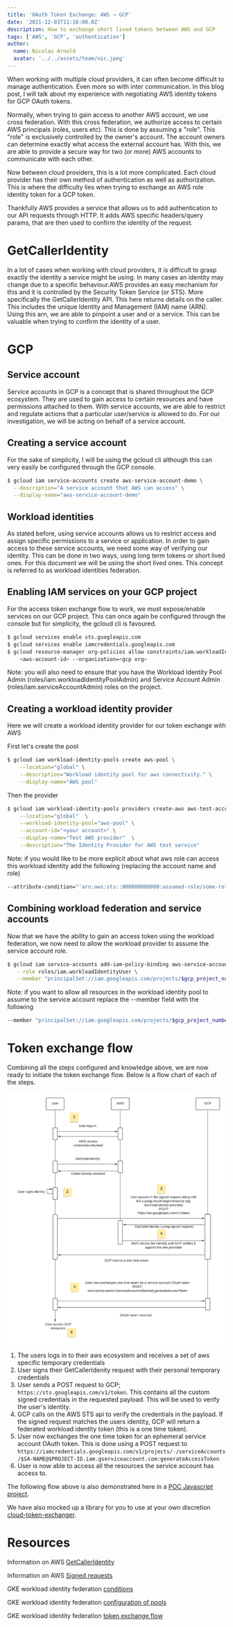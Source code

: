 ```yaml
---
title: 'OAuth Token Exchange: AWS → GCP'
date: '2021-12-03T11:16:00.0Z'
description: How to exchange short lived tokens between AWS and GCP
tags: ['AWS', 'GCP', 'authentication']
author:
  name: Nicolas Arnold
  avatar: '../../assets/team/nic.jpeg'
---
```


When working with multiple cloud providers, it can often become difficult to manage authentication. Even more so with inter communication. In this blog post, I will talk about my experience with negotiating AWS identity tokens for GCP OAuth tokens.

Normally, when trying to gain access to another AWS account, we use cross federation. With this cross federation, we authorize access to certain AWS principals (roles, users etc). This is done by assuming a "role". This "role" is exclusively controlled by the owner's account. The account owners can determine exactly what access the external account has. With this, we are able to provide a secure way for two (or more) AWS accounts to communicate with each other.

Now between cloud providers, this is a lot more complicated. Each cloud provider has their own method of authentication as well as authorization. This is where the difficulty lies when trying to exchange an AWS role identity token for a GCP token.

Thankfully AWS provides a service that allows us to add authentication to our API requests through HTTP. It adds AWS specific headers/query params, that are then used to confirm the identity of the request.

# GetCallerIdentity

In a lot of cases when working with cloud providers, it is difficult to grasp exactly the identity a service might be using. In many cases an identity may change due to a specific behaviour.AWS provides an easy mechanism for this and it is controlled by the Security Token Service (or STS). More specifically the GetCallerIdentity API. This here returns details on the caller. This includes the unique Identity and Management (IAM) name (ARN). Using this arn, we are able to pinpoint a user and or a service. This can be valuable when trying to confirm the identity of a user.

# GCP

## Service account

Service accounts in GCP is a concept that is shared throughout the GCP ecosystem. They are used to gain access to certain resources and have permissions attached to them. With service accounts, we are able to restrict and regulate actions that a particular user/service is allowed to do. For our investigation, we will be acting on behalf of a service account.

## Creating a service account

For the sake of simplicity, I will be using the gcloud cli although this can very easily be configured through the GCP console.

```bash
$ gcloud iam service-accounts create aws-service-account-demo \
  --description="A service account that AWS can access" \
  --display-name="aws-service-account-demo"
```

## Workload identities

As stated before, using service accounts allows us to restrict access and assign specific permissions to a service or application. In order to gain access to these service accounts, we need some way of verifying our identity. This can be done in two ways, using long term tokens or short lived ones. For this document we will be using the short lived ones. This concept is referred to as workload identities federation.

## Enabling IAM services on your GCP project

For the access token exchange flow to work, we must expose/enable services on our GCP project. This can once again be configured through the console but for simplicity, the gcloud cli is favoured.

```bash
$ gcloud services enable sts.googleapis.com
$ gcloud services enable iamcredentials.googleapis.com
$ gcloud resource-manager org-policies allow constraints/iam.workloadIdentityPoolAwsAccounts \
    <aws-account-id> --organization=<gcp org>
```

Note: you will also need to ensure that you have the Workload Identity Pool Admin (roles/iam.workloadIdentityPoolAdmin) and Service Account Admin (roles/iam.serviceAccountAdmin) roles on the project.

## Creating a workload identity provider

Here we will create a workload identity provider for our token exchange with AWS

First let's create the pool

```bash
$ gcloud iam workload-identity-pools create aws-pool \
    --location="global" \
    --description="Workload identity pool for aws connectivity." \
    --display-name="AWS pool"
```

Then the provider

```bash
$ gcloud iam workload-identity-pools providers create-aws aws-test-account \
    --location="global"  \
    --workload-identity-pool="aws-pool" \
    --account-id="<your account>" \
    --display-name="Test AWS provider"  \
    --description="The Identity Provider for AWS test service"
```

Note: if you would like to be more explicit about what aws role can access this workload identity add the following (replacing the account name and role)

```bash
--attribute-condition="'arn:aws:sts::000000000000:assumed-role/some-role' == attribute.aws_role"  \
```

## Combining workload federation and service accounts

Now that we have the ability to gain an access token using the workload federation, we now need to allow the workload provider to assume the service account role.

```bash
$ gcloud iam service-accounts add-iam-policy-binding aws-service-account-demo@example-project.iam.gserviceaccount.com \
   --role roles/iam.workloadIdentityUser \
   --member "principalSet://iam.googleapis.com/projects/$gcp_project_number/locations/global/workloadIdentityPools/aws-pool/subject/arn:aws:sts::${aws_account_id}:assumed-role/$role_name"
```

Note: if you want to allow all resources in the workload identity pool to assume to the service account replace the --member field with the following

```bash
--member "principalSet://iam.googleapis.com/projects/$gcp_project_number/locations/global/workloadIdentityPools/aws-pool/*"
```

# Token exchange flow

Combining all the steps configured and knowledge above, we are now ready to initiate the token exchange flow. Below is a flow chart of each of the steps.

![Flow diagram](./flow.png)

1. The users logs in to their aws ecosystem and receives a set of aws specific temporary credentials
2. User signs their GetCallerIdenity request with their personal temporary credentials
3. User sends a POST request to GCP; `https://sts.googleapis.com/v1/token`. This contains all the custom signed credentials in the requested payload. This will be used to verify the user's identity.
4. GCP calls on the AWS STS api to verify the credentials in the payload. If the signed request matches the users identity, GCP will return a federated workload identity token (this is a one time token).
5. User now exchanges the one time token for an ephemeral service account OAuth token. This is done using a POST request to `https://iamcredentials.googleapis.com/v1/projects/-/serviceAccounts/$SA-NAME@$PROJECT-ID.iam.gserviceaccount.com:generateAccessToken`
6. User is now able to access all the resources the service account has access to.

The following flow above is also demonstrated here in a [POC Javascript project](https://github.com/RoadieHQ/poc-gke-token-exchange).

We have also mocked up a library for you to use at your own discretion [cloud-token-exchanger](https://www.npmjs.com/package/cloud-token-exchanger).

# Resources

Information on AWS [GetCallerIdentity](https://docs.aws.amazon.com/STS/latest/APIReference/API_GetCallerIdentity.html)

Information on AWS [Signed requests](https://docs.aws.amazon.com/general/latest/gr/signature-version-4.html)

GKE workload identity federation [conditions](https://cloud.google.com/iam/docs/workload-identity-federation#conditions)

GKE workload identity federation [configuration of pools](https://cloud.google.com/iam/docs/configuring-workload-identity-federation#gcloud)

GKE workload identity federation [token exchange flow](https://cloud.google.com/iam/docs/using-workload-identity-federation#gcloud_1)

